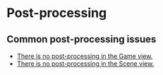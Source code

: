 # Post-processing
## Common post-processing issues
- [There is no post-processing in the Game view.](Post-processing/Choose%20Pipeline.md)
- [There is no post-processing in the Scene view.](Post-processing/Post%20In%20The%20Scene%20View.md)
